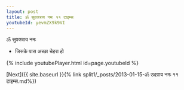 ```yaml
---
layout: post
title: ॐ सुवक्त्राय नमः ११ टाइम्स
youtubeId: yevmZX9k9VI
---
```

 
 
 ॐ सुवक्त्राय नमः  
 
 - जिसके पास अच्छा चेहरा हो 
 
  
 
  
 
 
 
 
 
 


{% include youtubePlayer.html id=page.youtubeId %}
 
[Next]({{ site.baseurl }}{% link  split1/_posts/2013-01-15-ॐ उदग्राय नमः ११ टाइम्स.md%})
 
